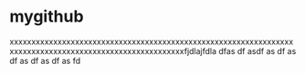 # mygithub


xxxxxxxxxxxxxxxxxxxxxxxxxxxxxxxxxxxxxxxxxxxxxxxxxxxxxxxxxxxxxxxxxxxxxxxxxxxxxxxxxxxxxxxxxxxxxxxxxxxxxxxxxfjdlajfdla
dfas
df
asdf
as
df
as
df
as
df
as
df
as
fd
